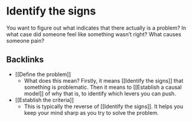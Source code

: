 # Identify the signs
You want to figure out what indicates that there actually is a problem? In what case did someone feel like something wasn’t right? What causes someone pain?

## Backlinks
* [[Define the problem]]
	* What does this mean? Firstly, it means [[Identify the signs]] that something is problematic. Then it means to [[Establish a causal model]] of why that is, to identify which levers you can push.
* [[Establish the criteria]]
	* This is typically the reverse of [[Identify the signs]]. It helps you keep your mind sharp as you try to solve the problem.

<!-- {BearID:0E820234-0F06-48B7-9545-7148EE88EC92-22458-000034E10D6373C6} -->
